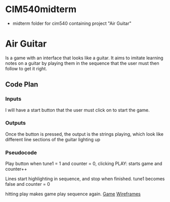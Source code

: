 # CIM540midterm
* midterm folder for cim540 containing project "Air Guitar"

# Air Guitar

Is a game with an interface that looks like a guitar. It aims to imitate learning notes on a guitar by playing them in the sequence that the user must then follow to get it right.

## Code Plan

### Inputs

I will have a start button that the user must click on to start the game.

### Outputs

Once the button is pressed, the output is the strings playing, which look like different line sections of the guitar lighting up

### Pseudocode

Play button
when tune1 = 1 and counter = 0, clicking PLAY:
starts game and counter++

Lines start highlighting in sequence, and stop when finished.
tune1 becomes false and counter = 0

hitting play makes game play sequence again.
[Game](http://agnesarchibong.com/hw/AirGuitar/)
[Wireframes](https://aea67.github.io/wires.html)
